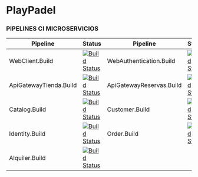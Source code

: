 # PlayPadel

<h3>PIPELINES CI MICROSERVICIOS</h3>

| Pipeline | Status | Pipeline | Status |
| ------------- | ------------- | ------------- | ------------- |
| WebClient.Build | [![Build Status](https://dev.azure.com/miguelsierramartin1599/PlayPadel/_apis/build/status/Clients.WebClient.Build?branchName=master)](https://dev.azure.com/miguelsierramartin1599/PlayPadel/_build/latest?definitionId=16&branchName=master) | WebAuthentication.Build | [![Build Status](https://dev.azure.com/miguelsierramartin1599/PlayPadel/_apis/build/status/Clients.Authentication.Build?branchName=master)](https://dev.azure.com/miguelsierramartin1599/PlayPadel/_build/latest?definitionId=15&branchName=master)
| ApiGatewayTienda.Build | [![Build Status](https://dev.azure.com/miguelsierramartin1599/PlayPadel/_apis/build/status/ApiGateway.WebClientTienda.Build?branchName=master)](https://dev.azure.com/miguelsierramartin1599/PlayPadel/_build/latest?definitionId=17&branchName=master) | ApiGatewayReservas.Build | [![Build Status](https://dev.azure.com/miguelsierramartin1599/PlayPadel/_apis/build/status/ApiGateway.WebClientReservas.Build?branchName=master)](https://dev.azure.com/miguelsierramartin1599/PlayPadel/_build/latest?definitionId=18&branchName=master)
| Catalog.Build | [![Build Status](https://dev.azure.com/miguelsierramartin1599/PlayPadel/_apis/build/status/Catalog.Api.Build?branchName=master)](https://dev.azure.com/miguelsierramartin1599/PlayPadel/_build/latest?definitionId=9&branchName=master) | Customer.Build | [![Build Status](https://dev.azure.com/miguelsierramartin1599/PlayPadel/_apis/build/status/Customer.Api.Build?branchName=master)](https://dev.azure.com/miguelsierramartin1599/PlayPadel/_build/latest?definitionId=10&branchName=master)
| Identity.Build | [![Build Status](https://dev.azure.com/miguelsierramartin1599/PlayPadel/_apis/build/status/Identity.Api.Build?branchName=master)](https://dev.azure.com/miguelsierramartin1599/PlayPadel/_build/latest?definitionId=11&branchName=master) | Order.Build | [![Build Status](https://dev.azure.com/miguelsierramartin1599/PlayPadel/_apis/build/status/Order.Api.Build?branchName=master)](https://dev.azure.com/miguelsierramartin1599/PlayPadel/_build/latest?definitionId=12&branchName=master) 
| Alquiler.Build | [![Build Status](https://dev.azure.com/miguelsierramartin1599/PlayPadel/_apis/build/status/Alquiler.Api.Build?branchName=master)](https://dev.azure.com/miguelsierramartin1599/PlayPadel/_build/latest?definitionId=14&branchName=master)


